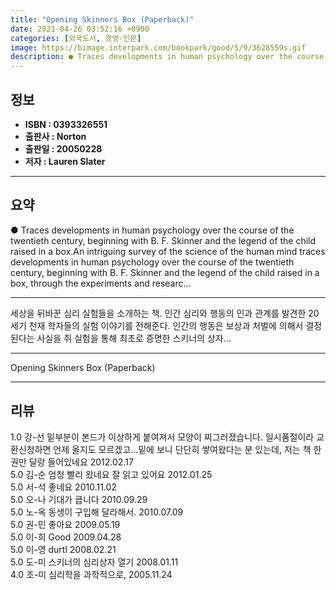 ```yaml
---
title: "Opening Skinners Box (Paperback)"
date: 2021-04-26 03:52:16 +0900
categories: [외국도서, 경영-인문]
image: https://bimage.interpark.com/bookpark/good/5/9/3628559s.gif
description: ● Traces developments in human psychology over the course of the twentieth century, beginning with B. F. Skinner and the legend of the child raised in a box.An
---
```


## **정보**

- **ISBN : 0393326551**
- **출판사 : Norton**
- **출판일 : 20050228**
- **저자 : Lauren Slater**

------



## **요약**

●  Traces developments in human psychology over the course of the twentieth century, beginning with B. F. Skinner and the legend of the child raised in a box.An intriguing survey of the science of the human mind traces developments in human psychology over the course of the twentieth century, beginning with B. F. Skinner and the legend of the child raised in a box, through the experiments and researc...

------

세상을 뒤바꾼 심리 실험들을 소개하는 책. 인간 심리와 행동의 인과 관계를 발견한 20세기 천재 학자들의 실험 이야기를 전해준다. 인간의 행동은 보상과 처벌에 의해서 결정된다는 사실을 쥐 실험을 통해 최초로 증명한 스키너의 상자... 

------


Opening Skinners Box (Paperback) 

------


## **리뷰** 

1.0 강-선 밑부분이 본드가 이상하게 붙여져서 모양이 찌그러졌습니다. 일시품절이라 교환신청하면 언제 올지도 모르겠고...밑에 보니 단단히 쌓여왔다는 분 있는데, 저는 책 한권만 달랑 들어있네요 2012.02.17 <br/>5.0 김-순 엄청 빨리 왔네요 잘 읽고 있어요 2012.01.25 <br/>5.0 서-석 좋네요 2010.11.02 <br/>5.0 오-나 기대가 큽니다 2010.09.29 <br/>5.0 노-옥 동생이 구입해 달라해서. 2010.07.09 <br/>5.0 권-민 좋아요 2009.05.19 <br/>5.0 이-희 Good 2009.04.28 <br/>5.0 이-영 durtl 2008.02.21 <br/>5.0 도-미 스키너의 심리상자 열기 2008.01.11 <br/>4.0 조-미 심리학을 과학적으로, 2005.11.24 <br/>